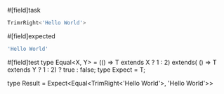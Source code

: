 #[field]task
```ts
TrimrRight<'Hello World'>
```

#[field]expected
```ts
'Hello World'
```

#[field]test
type Equal<X, Y> = (<T>() => T extends X ? 1 : 2) extends(
    <T>() => T extends Y ? 1 : 2) ? true : false;
type Expect<T extends true> = T;

type Result = Expect<Equal<TrimRight<'Hello World'>, 'Hello World'>>